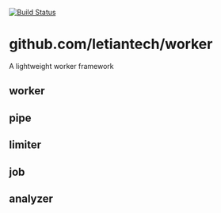 [![Build Status](https://travis-ci.org/letiantech/worker.svg?branch=master)](https://travis-ci.org/letiantech/worker)

# github.com/letiantech/worker

A lightweight worker framework

## worker

## pipe

## limiter

## job

## analyzer
